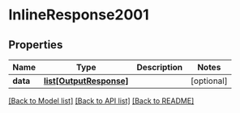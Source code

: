 # InlineResponse2001

## Properties
Name | Type | Description | Notes
------------ | ------------- | ------------- | -------------
**data** | [**list[OutputResponse]**](OutputResponse.md) |  | [optional] 

[[Back to Model list]](../README.md#documentation-for-models) [[Back to API list]](../README.md#documentation-for-api-endpoints) [[Back to README]](../README.md)

